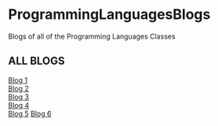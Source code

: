 # ProgrammingLanguagesBlogs
Blogs of all of the Programming Languages Classes
<h2> ALL BLOGS </h2> 
<a href="BlogOne.md">Blog 1</a> <br>
<a href="BlogTwo.md">Blog 2</a> <br>
<a href="Blog3.md">Blog 3</a> <br>
<a href="Blog4.md">Blog 4</a> <br>
<a href="Blog5.md">Blog 5</a>
<a href="Blog6.md">Blog 6</a>
